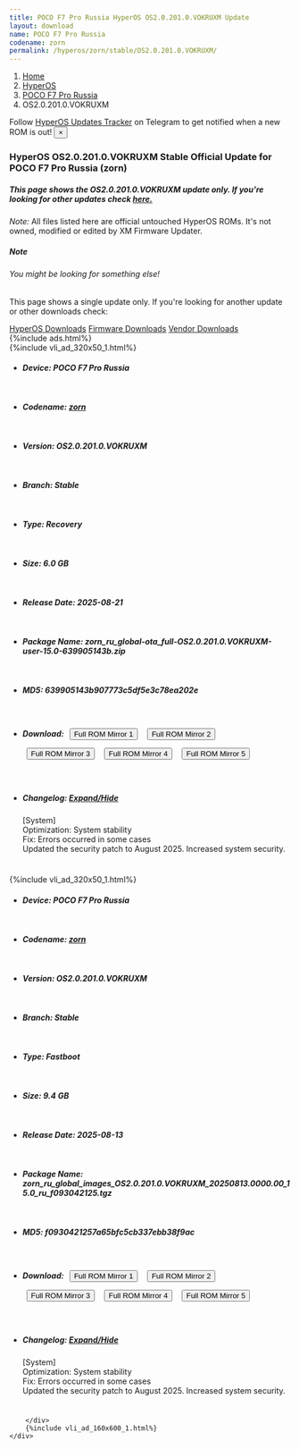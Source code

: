 ```yaml
---
title: POCO F7 Pro Russia HyperOS OS2.0.201.0.VOKRUXM Update
layout: download
name: POCO F7 Pro Russia
codename: zorn
permalink: /hyperos/zorn/stable/OS2.0.201.0.VOKRUXM/
---
```

<nav aria-label="breadcrumb">
    <ol class="breadcrumb">
        <li class="breadcrumb-item"><a href="/">Home</a></li>
        <li class="breadcrumb-item"><a href="/hyperos/">HyperOS</a></li>
        <li class="breadcrumb-item"><a href="/hyperos/zorn/">POCO F7 Pro Russia</a></li>
        <li class="breadcrumb-item active" aria-current="page">OS2.0.201.0.VOKRUXM</li>
    </ol>
</nav>
<div class="alert alert-primary alert-dismissible fade show" role="alert">
    Follow <a href="https://t.me/MIUIUpdatesTracker" class="alert-link">HyperOS Updates Tracker</a> on Telegram to get
    notified when a new ROM is out!
    <button type="button" class="close" data-dismiss="alert" aria-label="Close">
        <span aria-hidden="true">&times;</span>
    </button>
</div>
<div class="col-12 mx-auto">
    <h3 class="title bg-light p-2 rounded">HyperOS OS2.0.201.0.VOKRUXM Stable Official Update for POCO F7 Pro Russia (zorn)</h3>
    <h5>This page shows the OS2.0.201.0.VOKRUXM update only. If you're looking for other updates check
        <a href="/hyperos/zorn/">here.</a></h5>
    <p><i>Note: </i>All files listed here are official untouched HyperOS ROMs.
        It's not owned, modified or edited by XM Firmware Updater.</p>
    <div class="card">
        <div class="card-body">
            <h5 class="card-title">Note</h5>
            <h6 class="card-subtitle mb-2 text-muted">You might be looking for something else!</h6>
            <p class="card-text">This page shows a single update only.
                If you're looking for another update or other downloads check:</p>
            <a href="/hyperos/" class="card-link">HyperOS Downloads</a>
            <a href="/firmware/" class="card-link">Firmware Downloads</a>
            <a href="/vendor/" class="card-link">Vendor Downloads</a>
        </div>
    </div>
    {%include ads.html%}
    <div class="row justify-content-center">
        <div class="col-10" id="downloads">
                    <div class="card card-body">
            {%include vli_ad_320x50_1.html%}
            <ul class="list-unstyled">
                <li style="padding-bottom: 10px;">
                    <h5><b>Device: </b>POCO F7 Pro Russia</h5>
                </li>
                <li style="padding-bottom: 10px;">
                    <h5><b>Codename: </b> <a href="/hyperos/zorn/" target="_blank">zorn</a> </h5>
                </li>
                <li style="padding-bottom: 10px;">
                    <h5><b>Version: </b>OS2.0.201.0.VOKRUXM</h5>
                </li>
                <li style="padding-bottom: 10px;">
                    <h5><b>Branch: </b>Stable</h5>
                </li>
                <li style="padding-bottom: 10px;">
                    <h5><b>Type: </b>Recovery</h5>
                </li>
                <li style="padding-bottom: 10px;">
                    <h5><b>Size: </b>6.0 GB</h5>
                </li>
                <li style="padding-bottom: 10px;">
                    <h5><b>Release Date: </b>2025-08-21</h5>
                </li>
                <li style="padding-bottom: 10px;">
                    <h5><b>Package Name: </b><span id="filename" class="text-dark">zorn_ru_global-ota_full-OS2.0.201.0.VOKRUXM-user-15.0-639905143b.zip</span></h5>
                </li>
                <li style="padding-bottom: 10px;">
                    <h5><b>MD5: </b><span id="md5" class="text-muted">639905143b907773c5df5e3c78ea202e</span></h5>
                </li>
                <li style="padding-bottom: 10px;">
                    <h5><b>Download: </b> <button type="button" id="download" class="btn btn-primary" style="margin: 7px;" onclick="window.open('https://cdnorg.d.miui.com/OS2.0.201.0.VOKRUXM/zorn_ru_global-ota_full-OS2.0.201.0.VOKRUXM-user-15.0-639905143b.zip', '_blank');"><i class="fa fa-download"></i> Full ROM Mirror 1</button> <button type="button" id="download" class="btn btn-primary" style="margin: 7px;" onclick="window.open('https://bkt-sgp-miui-ota-update-alisgp.oss-ap-southeast-1.aliyuncs.com/OS2.0.201.0.VOKRUXM/zorn_ru_global-ota_full-OS2.0.201.0.VOKRUXM-user-15.0-639905143b.zip', '_blank');"><i class="fa fa-download"></i> Full ROM Mirror 2</button> <button type="button" id="download" class="btn btn-primary" style="margin: 7px;" onclick="window.open('https://bn.d.miui.com/OS2.0.201.0.VOKRUXM/zorn_ru_global-ota_full-OS2.0.201.0.VOKRUXM-user-15.0-639905143b.zip', '_blank');"><i class="fa fa-download"></i> Full ROM Mirror 3</button> <button type="button" id="download" class="btn btn-primary" style="margin: 7px;" onclick="window.open('https://bigota.d.miui.com/OS2.0.201.0.VOKRUXM/zorn_ru_global-ota_full-OS2.0.201.0.VOKRUXM-user-15.0-639905143b.zip', '_blank');"><i class="fa fa-download"></i> Full ROM Mirror 4</button> <button type="button" id="download" class="btn btn-primary" style="margin: 7px;" onclick="window.open('https://hugeota.d.miui.com/OS2.0.201.0.VOKRUXM/zorn_ru_global-ota_full-OS2.0.201.0.VOKRUXM-user-15.0-639905143b.zip', '_blank');"><i class="fa fa-download"></i> Full ROM Mirror 5</button></h5>
                </li>
                <li style="padding-bottom: 10px;">
                    <h5><b>Changelog: </b><a href="#zorn_1_changelog" data-toggle="collapse" role="button"
                            aria-expanded="false" aria-controls="zorn_1_changelog"> <i class="fa fa-arrow-down"
                                aria-hidden="true"></i> Expand/Hide</a></h5>
                    <div class="collapse" id="zorn_1_changelog">
                        <p id="changelog_text">[System]<br>Optimization: System stability<br>Fix: Errors occurred in some cases<br>Updated the security patch to August 2025. Increased system security.</p>
                    </div>
                </li>
            </ul>
        </div>
        <div class="card card-body">
            {%include vli_ad_320x50_1.html%}
            <ul class="list-unstyled">
                <li style="padding-bottom: 10px;">
                    <h5><b>Device: </b>POCO F7 Pro Russia</h5>
                </li>
                <li style="padding-bottom: 10px;">
                    <h5><b>Codename: </b> <a href="/hyperos/zorn/" target="_blank">zorn</a> </h5>
                </li>
                <li style="padding-bottom: 10px;">
                    <h5><b>Version: </b>OS2.0.201.0.VOKRUXM</h5>
                </li>
                <li style="padding-bottom: 10px;">
                    <h5><b>Branch: </b>Stable</h5>
                </li>
                <li style="padding-bottom: 10px;">
                    <h5><b>Type: </b>Fastboot</h5>
                </li>
                <li style="padding-bottom: 10px;">
                    <h5><b>Size: </b>9.4 GB</h5>
                </li>
                <li style="padding-bottom: 10px;">
                    <h5><b>Release Date: </b>2025-08-13</h5>
                </li>
                <li style="padding-bottom: 10px;">
                    <h5><b>Package Name: </b><span id="filename" class="text-dark">zorn_ru_global_images_OS2.0.201.0.VOKRUXM_20250813.0000.00_15.0_ru_f093042125.tgz</span></h5>
                </li>
                <li style="padding-bottom: 10px;">
                    <h5><b>MD5: </b><span id="md5" class="text-muted">f0930421257a65bfc5cb337ebb38f9ac</span></h5>
                </li>
                <li style="padding-bottom: 10px;">
                    <h5><b>Download: </b> <button type="button" id="download" class="btn btn-primary" style="margin: 7px;" onclick="window.open('https://cdnorg.d.miui.com/OS2.0.201.0.VOKRUXM/zorn_ru_global_images_OS2.0.201.0.VOKRUXM_20250813.0000.00_15.0_ru_f093042125.tgz', '_blank');"><i class="fa fa-download"></i> Full ROM Mirror 1</button> <button type="button" id="download" class="btn btn-primary" style="margin: 7px;" onclick="window.open('https://bkt-sgp-miui-ota-update-alisgp.oss-ap-southeast-1.aliyuncs.com/OS2.0.201.0.VOKRUXM/zorn_ru_global_images_OS2.0.201.0.VOKRUXM_20250813.0000.00_15.0_ru_f093042125.tgz', '_blank');"><i class="fa fa-download"></i> Full ROM Mirror 2</button> <button type="button" id="download" class="btn btn-primary" style="margin: 7px;" onclick="window.open('https://bn.d.miui.com/OS2.0.201.0.VOKRUXM/zorn_ru_global_images_OS2.0.201.0.VOKRUXM_20250813.0000.00_15.0_ru_f093042125.tgz', '_blank');"><i class="fa fa-download"></i> Full ROM Mirror 3</button> <button type="button" id="download" class="btn btn-primary" style="margin: 7px;" onclick="window.open('https://bigota.d.miui.com/OS2.0.201.0.VOKRUXM/zorn_ru_global_images_OS2.0.201.0.VOKRUXM_20250813.0000.00_15.0_ru_f093042125.tgz', '_blank');"><i class="fa fa-download"></i> Full ROM Mirror 4</button> <button type="button" id="download" class="btn btn-primary" style="margin: 7px;" onclick="window.open('https://hugeota.d.miui.com/OS2.0.201.0.VOKRUXM/zorn_ru_global_images_OS2.0.201.0.VOKRUXM_20250813.0000.00_15.0_ru_f093042125.tgz', '_blank');"><i class="fa fa-download"></i> Full ROM Mirror 5</button></h5>
                </li>
                <li style="padding-bottom: 10px;">
                    <h5><b>Changelog: </b><a href="#zorn_2_changelog" data-toggle="collapse" role="button"
                            aria-expanded="false" aria-controls="zorn_2_changelog"> <i class="fa fa-arrow-down"
                                aria-hidden="true"></i> Expand/Hide</a></h5>
                    <div class="collapse" id="zorn_2_changelog">
                        <p id="changelog_text">[System]<br>Optimization: System stability<br>Fix: Errors occurred in some cases<br>Updated the security patch to August 2025. Increased system security.</p>
                    </div>
                </li>
            </ul>
        </div>

        </div>
        {%include vli_ad_160x600_1.html%}
    </div>
</div>
